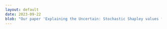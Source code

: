 ```yaml
---
layout: default
date: 2023-09-22
blob: "Our paper 'Explaining the Uncertain: Stochastic Shapley values for Gaussian process models' have been accepted at NeurIPS as a spotlight paper!"
---
```

